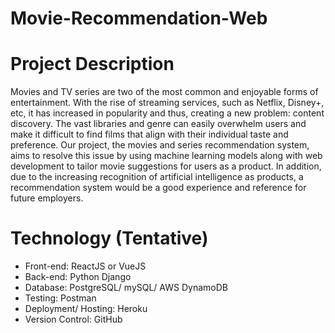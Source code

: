 # Movie-Recommendation-Web

# Project Description 

Movies and TV series are two of the most common and enjoyable forms of entertainment. With the rise of streaming services, such as Netflix, Disney+, etc, it has increased in popularity and thus, creating a new problem: content discovery. The vast libraries and genre can easily overwhelm users and make it difficult to find films that align with their individual taste and preference. Our project, the movies and series recommendation system, aims to resolve this issue by using machine learning models along with web development to tailor movie suggestions for users as a product. In addition, due to the increasing recognition of artificial intelligence as products, a recommendation system would be a good experience and reference for future employers. 

# Technology (Tentative)

* Front-end: ReactJS or VueJS
* Back-end: Python Django
* Database: PostgreSQL/ mySQL/ AWS DynamoDB
* Testing: Postman
* Deployment/ Hosting: Heroku 
* Version Control: GitHub
